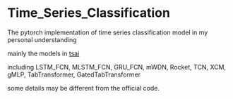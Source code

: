 # Time_Series_Classification

The pytorch implementation of time series classification model in my personal understanding

mainly the models in [tsai](https://github.com/timeseriesAI/tsai)

including LSTM_FCN, MLSTM_FCN, GRU_FCN, mWDN, Rocket, TCN, XCM, gMLP, TabTransformer, GatedTabTransformer

some details may be different from the official code.
